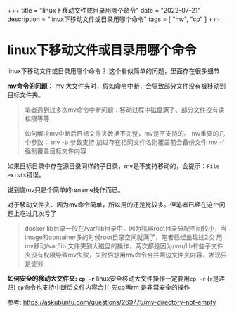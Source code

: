 +++
title = "linux下移动文件或目录用哪个命令"
date = "2022-07-21"
description = "linux下移动文件或目录用哪个命令"
tags = [
    "mv",
	"cp"
]
+++

# linux下移动文件或目录用哪个命令

linux下移动文件或目录用哪个命令？
这个看似简单的问题，里面存在很多细节

**mv命令的问题：**
mv 大文件夹时，假如命令中断，会导致部分文件没有被移动到目标文件夹。

> 笔者遇到过多次mv命令中断问题：移动过程中磁盘满了、部分文件没有读权限等等
>
> 如何解决mv中断后目标文件夹数据不完整，mv是不支持的。
> mv重要的几个参数：
> mv -b 参数支持 加过存在相同文件名则覆盖前会备份文件
> mv -f 强制覆盖目标文件内容

如果目标目录中存在源目录同样的子目录，mv是不支持移动的，会提示：`File exists`错误。

说到底mv只是个简单的rename操作而已。

对于移动文件夹、因为mv命令简单，所以用的还是比较多。但笔者已经在这个问题上吃过几次亏了

> docker lib目录一般在/var/lib目录中，因为机器root目录分配空间较小，当image和container多的时候root目录空间就满了，笔者已经出现过2次 用mv移动/var/lib 文件夹到大磁盘的操作，两次都是因为/var/lib有些子文件夹没有权限导致mv失败，失败后想用mv命令合并两边文件夹内容，发现只是徒劳

**如何安全的移动大文件夹:**
**`cp -r`**
linux安全移动大文件操作一定要用`cp -r` (`r`是递归)
`cp`命令也支持中断后文件内容合并
先cp再rm 是非常安全的操作

参考:
https://askubuntu.com/questions/269775/mv-directory-not-empty
